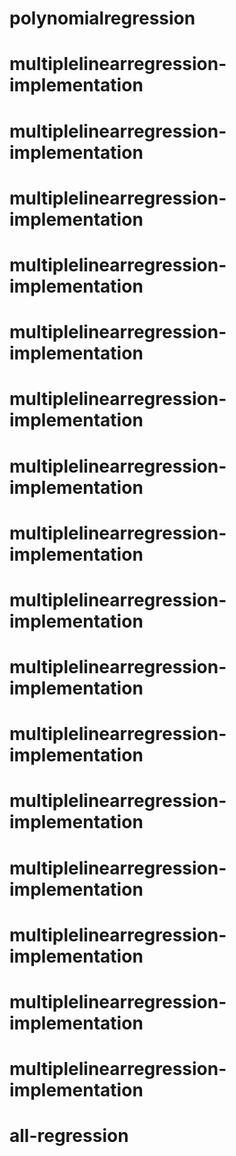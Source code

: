 # polynomialregression
# multiplelinearregression-implementation
# multiplelinearregression-implementation
# multiplelinearregression-implementation
# multiplelinearregression-implementation
# multiplelinearregression-implementation
# multiplelinearregression-implementation
# multiplelinearregression-implementation
# multiplelinearregression-implementation
# multiplelinearregression-implementation
# multiplelinearregression-implementation
# multiplelinearregression-implementation
# multiplelinearregression-implementation
# multiplelinearregression-implementation
# multiplelinearregression-implementation
# multiplelinearregression-implementation
# multiplelinearregression-implementation
# all-regression
